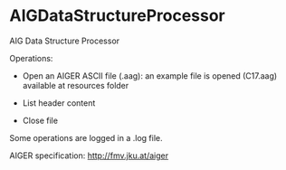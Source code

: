 # AIGDataStructureProcessor
AIG Data Structure Processor

Operations:

- Open an AIGER ASCII file (.aag): an example file is opened (C17.aag) available at resources folder

- List header content

- Close file

Some operations are logged in a .log file.

AIGER specification: http://fmv.jku.at/aiger


